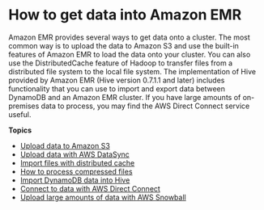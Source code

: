 # How to get data into Amazon EMR<a name="emr-plan-get-data-in"></a>

Amazon EMR provides several ways to get data onto a cluster\. The most common way is to upload the data to Amazon S3 and use the built\-in features of Amazon EMR to load the data onto your cluster\. You can also use the DistributedCache feature of Hadoop to transfer files from a distributed file system to the local file system\. The implementation of Hive provided by Amazon EMR \(Hive version 0\.7\.1\.1 and later\) includes functionality that you can use to import and export data between DynamoDB and an Amazon EMR cluster\. If you have large amounts of on\-premises data to process, you may find the AWS Direct Connect service useful\. 

**Topics**
+ [Upload data to Amazon S3](emr-plan-upload-s3.md)
+ [Upload data with AWS DataSync](emr-plan-upload-datasync.md)
+ [Import files with distributed cache](emr-plan-input-distributed-cache.md)
+ [How to process compressed files](HowtoProcessGzippedFiles.md)
+ [Import DynamoDB data into Hive](emr-plan-input-dynamodb.md)
+ [Connect to data with AWS Direct Connect](emr-plan-input-directconnect.md)
+ [Upload large amounts of data with AWS Snowball](emr-plan-input-snowball.md)